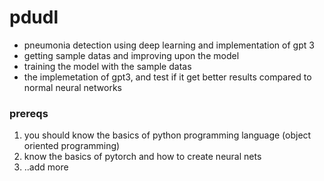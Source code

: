 # pdudl
- pneumonia detection using deep learning and implementation of gpt 3  
- getting sample datas and improving upon the model  
- training the model with the sample datas  
- the implemetation of gpt3, and test if it get better results compared to normal neural networks

### prereqs
1. you should know the basics of python programming language (object oriented programming)
2. know the basics of pytorch and how to create neural nets
3. ..add more

